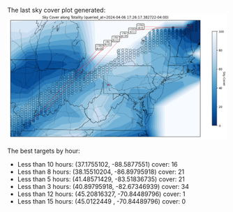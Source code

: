 The last sky cover plot generated:
![cover](cover.png)

The best targets by hour:
 - Less than 10 hours: (37.1755102, -88.5877551) cover: 16
 - Less than 8 hours: (38.15510204, -86.89795918) cover: 21
 - Less than 5 hours: (41.48571429, -83.51836735) cover: 21
 - Less than 3 hours: (40.89795918, -82.67346939) cover: 34
 - Less than 12 hours: (45.20816327, -70.84489796) cover: 1
 - Less than 15 hours: (45.0122449 , -70.84489796) cover: 0